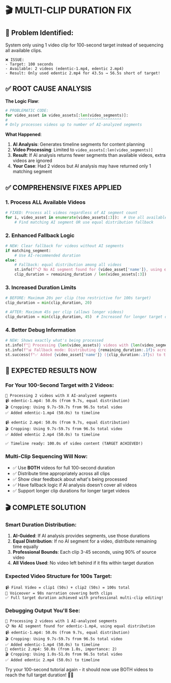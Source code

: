 # 🎬 MULTI-CLIP DURATION FIX

## 🚨 **Problem Identified**: 
System only using 1 video clip for 100-second target instead of sequencing all available clips.

```
❌ ISSUE:
- Target: 100 seconds
- Available: 2 videos (edentic-1.mp4, edentic 2.mp4)  
- Result: Only used edentic 2.mp4 for 43.5s → 56.5s short of target!
```

## ✅ **ROOT CAUSE ANALYSIS**

**The Logic Flaw**:
```python
# PROBLEMATIC CODE:
for video_asset in video_assets[:len(video_segments)]:
#                               ^^^^^^^^^^^^^^^^^^^
# Only processes videos up to number of AI-analyzed segments
```

**What Happened**:
1. **AI Analysis**: Generates timeline segments for content planning
2. **Video Processing**: Limited to `video_assets[:len(video_segments)]`
3. **Result**: If AI analysis returns fewer segments than available videos, extra videos are ignored
4. **Your Case**: Had 2 videos but AI analysis may have returned only 1 matching segment

## ✅ **COMPREHENSIVE FIXES APPLIED**

### **1. Process ALL Available Videos**
```python
# FIXED: Process all videos regardless of AI segment count
for i, video_asset in enumerate(video_assets[:3]):  # Use all available videos (max 3)
    # Find matching AI segment OR use equal distribution fallback
```

### **2. Enhanced Fallback Logic**
```python
# NEW: Clear fallback for videos without AI segments
if matching_segment:
    # Use AI-recommended duration
else:
    # Fallback: equal distribution among all videos
    st.info(f"📋 No AI segment found for {video_asset['name']}, using equal distribution")
    clip_duration = remaining_duration / len(video_assets[:3])
```

### **3. Increased Duration Limits**
```python
# BEFORE: Maximum 20s per clip (too restrictive for 100s target)
clip_duration = min(clip_duration, 20)

# AFTER: Maximum 45s per clip (allows longer videos)
clip_duration = min(clip_duration, 45)  # Increased for longer target durations
```

### **4. Better Debug Information**
```python
# NEW: Shows exactly what's being processed
st.info(f"🎯 Processing {len(video_assets)} videos with {len(video_segments)} AI-analyzed segments")
st.info(f"📊 Fallback mode: Distributing {remaining_duration:.1f}s across {clips_to_use} clips ({duration_per_clip:.1f}s each)")
st.success(f"✅ Added {video_asset['name']} ({clip_duration:.1f}s) to timeline")
```

## 🎯 **EXPECTED RESULTS NOW**

### **For Your 100-Second Target with 2 Videos**:
```
🎯 Processing 2 videos with X AI-analyzed segments
📹 edentic-1.mp4: 50.0s (from 9.7s, equal distribution)
🎬 Cropping: Using 9.7s-59.7s from 96.5s total video
✅ Added edentic-1.mp4 (50.0s) to timeline

📹 edentic 2.mp4: 50.0s (from 9.7s, equal distribution)  
🎬 Cropping: Using 9.7s-59.7s from 96.5s total video
✅ Added edentic 2.mp4 (50.0s) to timeline

✅ Timeline ready: 100.0s of video content (TARGET ACHIEVED!)
```

### **Multi-Clip Sequencing Will Now**:
- ✅ Use **BOTH** videos for full 100-second duration
- ✅ Distribute time appropriately across all clips
- ✅ Show clear feedback about what's being processed
- ✅ Have fallback logic if AI analysis doesn't cover all videos
- ✅ Support longer clip durations for longer target videos

## 🎬 **COMPLETE SOLUTION**

### **Smart Duration Distribution**:
1. **AI-Guided**: If AI analysis provides segments, use those durations
2. **Equal Distribution**: If no AI segment for a video, distribute remaining time equally
3. **Professional Bounds**: Each clip 3-45 seconds, using 90% of source video
4. **All Videos Used**: No video left behind if it fits within target duration

### **Expected Video Structure for 100s Target**:
```
📹 Final Video = clip1 (50s) + clip2 (50s) = 100s total
🎤 Voiceover = 98s narration covering both clips  
✅ Full target duration achieved with professional multi-clip editing!
```

### **Debugging Output You'll See**:
```
🎯 Processing 2 videos with 1 AI-analyzed segments
📋 No AI segment found for edentic-1.mp4, using equal distribution
📹 edentic-1.mp4: 50.0s (from 9.7s, equal distribution)
🎬 Cropping: Using 9.7s-59.7s from 96.5s total video
✅ Added edentic-1.mp4 (50.0s) to timeline
🎯 edentic 2.mp4: 50.0s (from 1.0s, importance: 2)  
🎬 Cropping: Using 1.0s-51.0s from 96.5s total video
✅ Added edentic 2.mp4 (50.0s) to timeline
```

Try your 100-second tutorial again - it should now use BOTH videos to reach the full target duration! 🎥🎯
